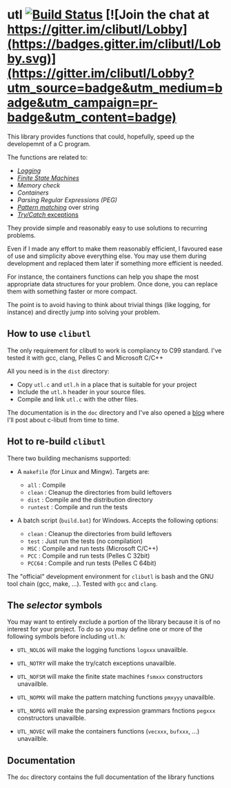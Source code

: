 # utl [![Build Status](https://travis-ci.org/rdentato/clibutl.svg?branch=master)](https://travis-ci.org/rdentato/clibutl) [![Join the chat at https://gitter.im/clibutl/Lobby](https://badges.gitter.im/clibutl/Lobby.svg)](https://gitter.im/clibutl/Lobby?utm_source=badge&utm_medium=badge&utm_campaign=pr-badge&utm_content=badge)

  This library provides functions that could, hopefully, speed up the
developemnt of a C program.

The functions are related to:

 - [*Logging*](https://github.com/rdentato/clibutl/blob/master/doc/log.md)
 - [*Finite State Machines*](https://github.com/rdentato/clibutl/blob/master/doc/fsm.md)
 - *Memory check*
 - *Containers*
 - *Parsing Regular Expressions (PEG)*
 - [*Pattern matching*](https://github.com/rdentato/clibutl/blob/master/doc/pmx.md) over string
 - [*Try/Catch* exceptions](https://github.com/rdentato/clibutl/blob/master/doc/try.md)

They provide simple and reasonably easy to use solutions to recurring
problems.

  Even if I made any effort to make them reasonably efficient, I favoured
ease of use and simplicity above everything else. You may use them during
development and replaced them later if something more efficient is needed.

  For instance, the containers functions can help you shape the most
appropriate data structures for your problem. Once done, you can replace
them with something faster or more compact.

  The point is to avoid having to think about trivial things (like
logging, for instance) and directly jump into solving your problem. 
 
 
## How to use `clibutl`

 The only requirement for clibutl to work is compliancy to C99 standard.
I've tested it with gcc, clang, Pelles C and Microsoft C/C++

 All you need is in the `dist` directory:

 - Copy `utl.c` and `utl.h` in a place that is suitable for your project
 - Include the `utl.h` header in your source files.
 - Compile and link `utl.c` with the other files.

 The documentation is in the `doc` directory and I've also opened a [blog](https://clibutl.blogspot.it/)
where I'll post about c-libutl from time to time.
 
## Hot to re-build `clibutl`

  There two building mechanisms supported:
  
  - A `makefile` (for Linux and Mingw). Targets are:
  
      - `all`     : Compile
      - `clean`   : Cleanup the directories from build leftovers
      - `dist`    : Compile and  the distribution directory
      - `runtest` : Compile and run the tests
    
  - A batch script (`build.bat`) for Windows. Accepts the following options:
  
      - `clean`   : Cleanup the directories from build leftovers
      - `test`    : Just run the tests (no compilation)
      - `MSC`     : Compile and run tests (Microsoft C/C++)
      - `PCC`     : Compile and run tests (Pelles C 32bit)
      - `PCC64`   : Compile and run tests (Pelles C 64bit)

  The "official" development environment for `clibutl` is bash and
the GNU tool chain (gcc, make, ...). Tested with `gcc` and `clang`.

 
## The *selector* symbols
   
  You may want to entirely exclude a portion of the library because
it is of no interest for your project. To do so you may define
one or more of the following symbols before including `utl.h`:

 - `UTL_NOLOG` will make the logging functions `logxxx` unavailble.
 
 - `UTL_NOTRY` will make the try/catch exceptions unavailble.
 
 - `UTL_NOFSM` will make the finite state machines `fsmxxx` constructors unavailble.
 
 - `UTL_NOPMX` will make the pattern matching functions `pmxyyy` unavailble.
 
 - `UTL_NOPEG` will make the parsing expression grammars fnctions `pegxxx` constructors unavailble.
 
 - `UTL_NOVEC` will make the containers functions (`vecxxx`, `bufxxx`, ...) unavailble.

## Documentation
  The `doc` directory contains the full documentation of the library functions 
